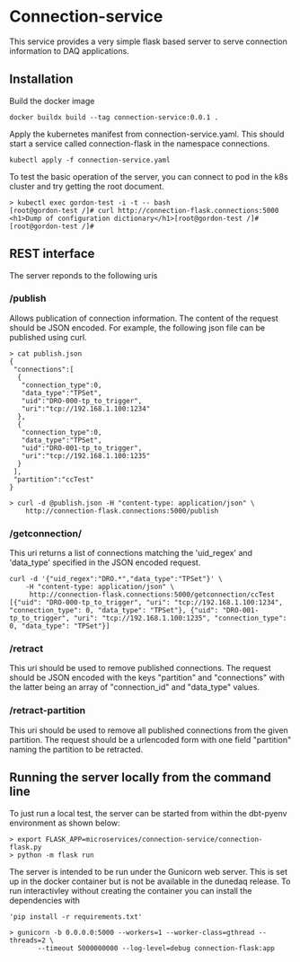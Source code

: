 # Connection-service

 This service provides a very simple flask based
server to serve connection information to DAQ applications.

## Installation

 Build the docker image
```
docker buildx build --tag connection-service:0.0.1 .
```

 Apply the kubernetes manifest from connection-service.yaml. This
 should start a service called connection-flask in the namespace
 connections.

```
kubectl apply -f connection-service.yaml
```

To test the basic operation of the server, you can connect to  pod in the k8s cluster and try getting the root document.

```
> kubectl exec gordon-test -i -t -- bash
[root@gordon-test /]# curl http://connection-flask.connections:5000
<h1>Dump of configuration dictionary</h1>[root@gordon-test /]# 
[root@gordon-test /]#
```

## REST interface

  The server reponds to the following uris

### /publish
 Allows publication of connection information. The content of the
 request should be JSON encoded. For example, the following json file
 can be published using curl.

```
> cat publish.json
{
 "connections":[
  {
   "connection_type":0,
   "data_type":"TPSet",
   "uid":"DRO-000-tp_to_trigger",
   "uri":"tcp://192.168.1.100:1234"
  },
  {
   "connection_type":0,
   "data_type":"TPSet",
   "uid":"DRO-001-tp_to_trigger",
   "uri":"tcp://192.168.1.100:1235"
  }
 ],
 "partition":"ccTest"
}

> curl -d @publish.json -H "content-type: application/json" \
    http://connection-flask.connections:5000/publish
```

### /getconnection/<partition> 
This uri returns a list of connections matching the 'uid_regex' and
'data_type' specified in the JSON encoded request.

```
curl -d '{"uid_regex":"DRO.*","data_type":"TPSet"}' \
    -H "content-type: application/json" \
     http://connection-flask.connections:5000/getconnection/ccTest
[{"uid": "DRO-000-tp_to_trigger", "uri": "tcp://192.168.1.100:1234", "connection_type": 0, "data_type": "TPSet"}, {"uid": "DRO-001-tp_to_trigger", "uri": "tcp://192.168.1.100:1235", "connection_type": 0, "data_type": "TPSet"}]
```


### /retract
This uri should be used to remove published connections. The request should be JSON encoded with the keys "partition" and "connections" with the latter being an array of "connection_id" and "data_type" values.


### /retract-partition
This uri should be used to remove all published connections from the
given partition. The request should be a urlencoded form with one field "partition" naming the partition to be retracted.

## Running the server locally from the command line
 To just run a local test, the server can be started from within the dbt-pyenv environment as shown below:
 ```
 > export FLASK_APP=microservices/connection-service/connection-flask.py
 > python -m flask run
 ```

 The server is intended to be run under the Gunicorn web server. This
 is set up in the docker container but is not be available in the
 dunedaq release. To run interactivley without creating the container
 you can install the dependencies with

 ```
 'pip install -r requirements.txt'
 ```

 ```
 > gunicorn -b 0.0.0.0:5000 --workers=1 --worker-class=gthread --threads=2 \
        --timeout 5000000000 --log-level=debug connection-flask:app
 ```